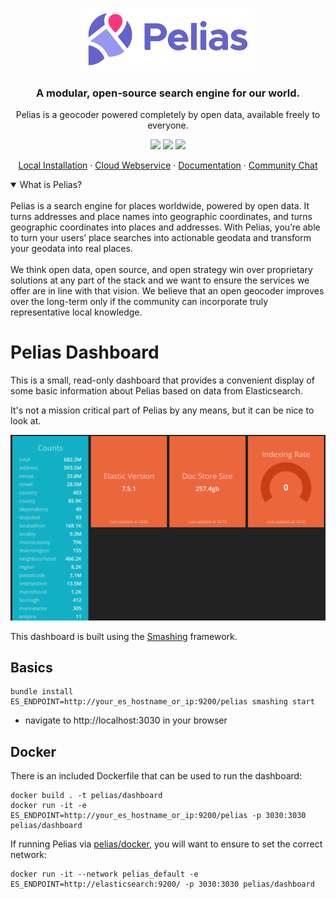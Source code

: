 <p align="center">
  <img height="100" src="https://raw.githubusercontent.com/pelias/design/master/logo/pelias_github/Github_markdown_hero.png">
</p>
<h3 align="center">A modular, open-source search engine for our world.</h3>
<p align="center">Pelias is a geocoder powered completely by open data, available freely to everyone.</p>
<p align="center">
<a href="https://en.wikipedia.org/wiki/MIT_License"><img src="https://img.shields.io/github/license/pelias/api?style=flat&color=orange" /></a>
<a href="https://hub.docker.com/u/pelias"><img src="https://img.shields.io/docker/pulls/pelias/api?style=flat&color=informational" /></a>
<a href="https://gitter.im/pelias/pelias"><img src="https://img.shields.io/gitter/room/pelias/pelias?style=flat&color=yellow" /></a>
</p>
<p align="center">
	<a href="https://github.com/pelias/docker">Local Installation</a> ·
        <a href="https://geocode.earth">Cloud Webservice</a> ·
	<a href="https://github.com/pelias/documentation">Documentation</a> ·
	<a href="https://gitter.im/pelias/pelias">Community Chat</a>
</p>
<details open>
<summary>What is Pelias?</summary>
<br />
Pelias is a search engine for places worldwide, powered by open data. It turns addresses and place names into geographic coordinates, and turns geographic coordinates into places and addresses. With Pelias, you’re able to turn your users’ place searches into actionable geodata and transform your geodata into real places.
<br /><br />
We think open data, open source, and open strategy win over proprietary solutions at any part of the stack and we want to ensure the services we offer are in line with that vision. We believe that an open geocoder improves over the long-term only if the community can incorporate truly representative local knowledge.
</details>

# Pelias Dashboard

This is a small, read-only dashboard that provides a convenient display of some basic information about Pelias based on data from Elasticsearch.

It's not a mission critical part of Pelias by any means, but it can be nice to look at.

![Example output from the Pelias Dashboard](./dashboard_example.png)

This dashboard is built using the [Smashing](https://smashing.github.io/) framework.

## Basics

```
bundle install
ES_ENDPOINT=http://your_es_hostname_or_ip:9200/pelias smashing start
```

* navigate to http://localhost:3030 in your browser

Docker
------
There is an included Dockerfile that can be used to run the dashboard:

```
docker build . -t pelias/dashboard
docker run -it -e ES_ENDPOINT=http://your_es_hostname_or_ip:9200/pelias -p 3030:3030 pelias/dashboard
```

If running Pelias via [pelias/docker](https://github.com/pelias/docker/), you will want to ensure to set the correct network:

```
docker run -it --network pelias_default -e ES_ENDPOINT=http://elasticsearch:9200/ -p 3030:3030 pelias/dashboard
```
